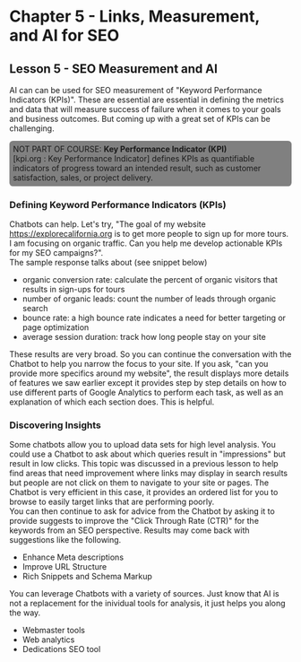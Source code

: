 # Chapter 5 - Links, Measurement, and AI for SEO
## Lesson 5 - SEO Measurement and AI

AI can can be used for SEO measurement of "Keyword Performance Indicators (KPIs)". These are essential are essential in defining the metrics and data that will measure success of failure when it comes to your goals and business outcomes. But coming up with a great set of KPIs can be challenging.

<aside style="background-color:gray;border-radius:0.4rem;padding:0.4rem">
NOT PART OF COURSE: <strong>Key Performance Indicator (KPI)</strong><br>
[kpi.org : Key Performance Indicator] defines KPIs as quantifiable indicators of progress toward an intended result, such as customer satisfaction, sales, or project delivery.
</aside>

### Defining Keyword Performance Indicators (KPIs)
Chatbots can help. Let's try, "The goal of my website https://explorecalifornia.org is to get more people to sign up for more tours. I am focusing on organic traffic. Can you help me develop actionable KPIs for my SEO campaigns?".<br>
The sample response talks about (see snippet below)
- organic conversion rate: calculate the percent of organic visitors that results in sign-ups for tours
- number of organic leads: count the number of leads through organic search
- bounce rate: a high bounce rate indicates a need for better targeting or page optimization
- average session duration: track how long people stay on your site

These results are very broad. So you can continue the conversation with the Chatbot to help you narrow the focus to your site. If you ask, "can you provide more specifics around my website", the result displays more details of features we saw earlier except it provides step by step details on how to use different parts of Google Analytics to perform each task, as well as an explanation of which each section does. This is helpful.

### Discovering Insights
Some chatbots allow you to upload data sets for high level analysis. You could use a Chatbot to ask about which queries result in "impressions" but result in low clicks. This topic was discussed in a previous lesson to help find areas that need improvement where links may display in search results but people are not click on them to navigate to your site or pages.
The Chatbot is very efficient in this case, it provides an ordered list for you to browse to easily target links that are performing poorly.<br>
You can then continue to ask for advice from the Chatbot by asking it to provide suggests to improve the "Click Through Rate (CTR)" for the keywords from an SEO perspective. Results may come back with suggestions like the following.
- Enhance Meta descriptions
- Improve URL Structure
- Rich Snippets and Schema Markup


You can leverage Chatbots with a variety of sources. Just know that AI is not a replacement for the inividual tools for analysis, it just helps you along the way.
- Webmaster tools
- Web analytics
- Dedications SEO tool
